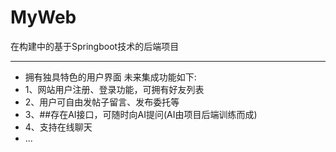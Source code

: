 # MyWeb
在构建中的基于Springboot技术的后端项目

------------------------------
* 拥有独具特色的用户界面
未来集成功能如下:
* 1、网站用户注册、登录功能，可拥有好友列表
* 2、用户可自由发帖子留言、发布委托等
* 3、##存在AI接口，可随时向AI提问(AI由项目后端训练而成)
* 4、支持在线聊天
* ...
